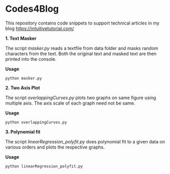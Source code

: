 # Codes4Blog

This repository contains code snippets to support technical articles in my blog https://intuitivetutorial.com/

 **1. Text Masker**

The script *masker.py* reads a textfile from data folder and masks random characters from the text. Both the original text and masked text are then printed into the console.
 
 **Usage**

    python masker.py

 **2. Two Axis Plot**

The script *overlappingCurves.py* plots two graphs on same figure using multiple axis. The axis scale of each graph need not be same.
 
 **Usage**

    python overlappingCurves.py
    
 **3. Polynomial fit**

The script *linearRegression_polyfit.py* does polynomial fit to a given data on various orders and plots the respective graphs.
 
 **Usage**

    python linearRegression_polyfit.py
